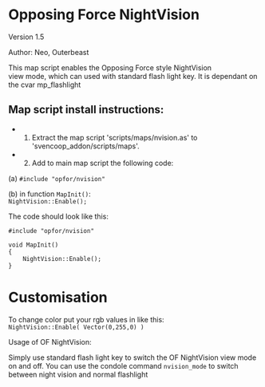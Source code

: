 
# Opposing Force NightVision
Version 1.5

Author: Neo, Outerbeast									                

This map script enables the Opposing Force style NightVision             
view mode, which can used with standard flash light key. It is dependant on the cvar mp_flashlight                

## Map script install instructions:                                         

* 1. Extract the map script 'scripts/maps/nvision.as' to 'svencoop_addon/scripts/maps'.         
* 2. Add to main map script the following code:
                          
(a) `#include "opfor/nvision"`                                           
                                                                        
(b) in function `MapInit()`:                                            
    `NightVision::Enable();`

The code should look like this:
```
#include "opfor/nvision"

void MapInit()
{
    NightVision::Enable();
}
```
# Customisation

To change color put your rgb values in like this:                   
`NightVision::Enable( Vector(0,255,0) )`                       

Usage of OF NightVision:                                                 

Simply use standard flash light key to switch the OF NightVision view mode on and off.
You can use the condole command `nvision_mode` to switch between night vision and normal flashlight                        
